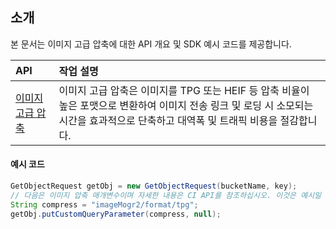 ## 소개

본 문서는 이미지 고급 압축에 대한 API 개요 및 SDK 예시 코드를 제공합니다.


|API           |  작업 설명               |
| :--------------- |  :--------------------- |
| [이미지 고급 압축](https://intl.cloud.tencent.com/document/product/436/40119)|이미지 고급 압축은 이미지를 TPG 또는 HEIF 등 압축 비율이 높은 포맷으로 변환하여 이미지 전송 링크 및 로딩 시 소모되는 시간을 효과적으로 단축하고 대역폭 및 트래픽 비용을 절감합니다.|

#### 예시 코드

[//]: # ".cssg-snippet-process-with-pic-operation"
```java
GetObjectRequest getObj = new GetObjectRequest(bucketName, key);
// 다음은 이미지 압축 매개변수이며 자세한 내용은 CI API를 참조하십시오. 이것은 예시일 뿐입니다.
String compress = "imageMogr2/format/tpg";
getObj.putCustomQueryParameter(compress, null);
```